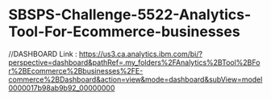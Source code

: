 # SBSPS-Challenge-5522-Analytics-Tool-For-Ecommerce-businesses

//DASHBOARD Link : https://us3.ca.analytics.ibm.com/bi/?perspective=dashboard&pathRef=.my_folders%2FAnalytics%2BTool%2BFor%2BEcommerce%2Bbusinesses%2FE-commerce%2BDashboard&action=view&mode=dashboard&subView=model0000017b98ab9b92_00000000


